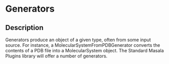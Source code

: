 # Generators

## Description

Generators produce an object of a given type, often from some input source.  For instance, a MolecularSystemFromPDBGenerator converts the contents of a PDB file into a MolecularSystem object.  The Standard Masala Plugins library will offer a number of generators.